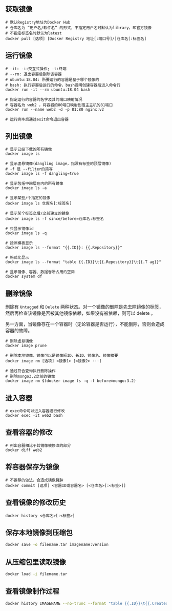 ## 获取镜像

``` shell
# 默认Registry地址为Docker Hub
# 仓库名为 “用户名/软件名” 的形式，不指定用户名时默认为library，即官方镜像
# 不指定标签名时默认为latest
docker pull [选项] [Docker Registry 地址[:端口号]/]仓库名[:标签名]
```
## 运行镜像

``` shell
# -it: -i:交互式操作; -t:终端
# --rm: 退出容器后删除该容器
# ubuntu:18.04: 所要运行的容器是基于哪个镜像的
# bash: 执行容器后运行的命令，bash说明创建容器后进入命令行
docker run -it --rm ubuntu:18.04 bash

# 指定运行的容器的名字及其的端口映射情况
# 容器名为 web2 ，将容器的80端口映射到宿主主机的81端口
docker run --name web2 -d -p 81:80 nginx:v2

# 运行完毕后通过exit命令退出容器
```

## 列出镜像

``` shell
# 显示已经下载的所有镜像
docker image ls

# 显示虚悬镜像(dangling image，指没有标签的顶层镜像)
# -f 是 --filter的简写
docker image ls -f dangling=true

# 显示包括中间层在内的所有镜像
docker image ls -a

# 显示某些/个指定的镜像
docker image ls 仓库名[:标签名]

# 显示某个标签之后/之前建立的镜像
docker image ls -f since/before=仓库名:标签名

# 只显示镜像id
docker image ls -q

# 按照模板显示
docker image ls --format "{{.ID}}: {{.Repository}}"

# 格式化显示
docker image ls --format "table {{.ID}}\t{{.Repository}}\t{{.T ag}}"

# 显示镜像、容器、数据卷所占用的空间
docker system df
```

## 删除镜像

删除有 `Untagged` 和 `Delete` 两种状态。对一个镜像的删除是先去除镜像的标签，然后再检查该镜像是否被其他镜像依赖，如果没有被依赖，则可以 delete 。

另一方面，当镜像存在一个容器时（无论容器是否运行），不能删除，否则会造成容器的故障。

``` shell
# 删除虚悬镜像
docker image prune

# 删除本地镜像，镜像可以是镜像短ID、长ID、镜像名、镜像摘要
docker image rm [选项] <镜像1> [<镜像2> ···]

# 通过符合查询执行删除操作
# 删除mongo3.2之前的镜像
docker image rm $(docker image ls -q -f before=mongo:3.2)
```

## 进入容器

``` shell
# exec命令可以进入容器进行修改
docker exec -it web2 bash
```

## 查看容器的修改

``` shell
# 列出容器相比于其镜像被修改的部分
docker diff web2
```

## 将容器保存为镜像

``` shell
# 不推荐的做法，会造成镜像臃肿
docker commit [选项] <容器ID或容器名> [<仓库名>[:<标签>]]

```
## 查看镜像的修改历史

``` shell
docker history <仓库名>[:<标签>]
```
## 保存本地镜像到压缩包

``` bash
docker save -o filename.tar imagename:version
```

## 从压缩包里读取镜像

``` bash
docker load -i filename.tar
```

## 查看镜像制作过程
``` bash
docker history IMAGENAME --no-trunc --format "table {{.ID}}\t{{.CreatedBy}}"
```